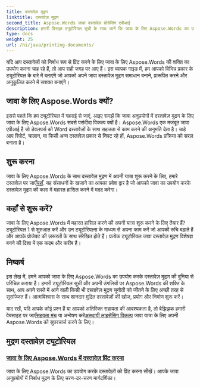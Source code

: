 ```yaml
---
title: दस्तावेज़ मुद्रण
linktitle: दस्तावेज़ मुद्रण
second_title: Aspose.Words जावा दस्तावेज़ प्रोसेसिंग एपीआई
description: हमारी विस्तृत ट्यूटोरियल सूची के साथ जानें कि जावा के लिए Aspose.Words का उपयोग करके दस्तावेज़ कैसे प्रिंट करें। अपने जावा दस्तावेज़ मुद्रण समाधान बनाना, प्रारूपित करना और अनुकूलित करना सीखें।
type: docs
weight: 25
url: /hi/java/printing-documents/
---
```


यदि आप दस्तावेज़ों को निर्बाध रूप से प्रिंट करने के लिए जावा के लिए Aspose.Words की शक्ति का उपयोग करना चाह रहे हैं, तो आप सही जगह पर आए हैं। इस व्यापक गाइड में, हम आपको विभिन्न प्रकार के ट्यूटोरियल के बारे में बताएंगे जो आपको अपने जावा दस्तावेज़ मुद्रण समाधान बनाने, प्रारूपित करने और अनुकूलित करने में सशक्त बनाएंगे। 

## जावा के लिए Aspose.Words क्यों?

इससे पहले कि हम ट्यूटोरियल में गहराई से जाएं, आइए समझें कि जावा अनुप्रयोगों में दस्तावेज़ मुद्रण के लिए जावा के लिए Aspose.Words सबसे पसंदीदा विकल्प क्यों है। Aspose.Words एक मजबूत जावा एपीआई है जो डेवलपर्स को Word दस्तावेज़ों के साथ सहजता से काम करने की अनुमति देता है। चाहे आप रिपोर्ट, चालान, या किसी अन्य दस्तावेज़ प्रकार से निपट रहे हों, Aspose.Words प्रक्रिया को सरल बनाता है।

## शुरू करना

 जावा के लिए Aspose.Words के साथ दस्तावेज़ मुद्रण में अपनी यात्रा शुरू करने के लिए, हमारे दस्तावेज़ पर जाएँ[यहाँ](https://reference.aspose.com/words/java/). यह संसाधनों के खजाने का आपका प्रवेश द्वार है जो आपको जावा का उपयोग करके दस्तावेज़ मुद्रण की कला में महारत हासिल करने में मदद करेगा।

## कहाँ से शुरू करें?

जावा के लिए Aspose.Words में महारत हासिल करने की अपनी यात्रा शुरू करने के लिए तैयार हैं? ट्यूटोरियल 1 से शुरुआत करें और उन ट्यूटोरियल्स के माध्यम से अपना काम करें जो आपकी रुचि बढ़ाते हैं और आपके प्रोजेक्ट की ज़रूरतों के साथ संरेखित होते हैं। प्रत्येक ट्यूटोरियल जावा दस्तावेज़ मुद्रण विशेषज्ञ बनने की दिशा में एक कदम और करीब है।

## निष्कर्ष

इस लेख में, हमने आपको जावा के लिए Aspose.Words का उपयोग करके दस्तावेज़ मुद्रण की दुनिया से परिचित कराया है। हमारी ट्यूटोरियल सूची और अपनी उंगलियों पर Aspose.Words की शक्ति के साथ, आप अपने रास्ते में आने वाली किसी भी दस्तावेज़ मुद्रण चुनौती को जीतने के लिए अच्छी तरह से सुसज्जित हैं। आत्मविश्वास के साथ शानदार मुद्रित दस्तावेज़ों की खोज, प्रयोग और निर्माण शुरू करें।

 याद रखें, यदि आपके कोई प्रश्न हैं या आपको अतिरिक्त सहायता की आवश्यकता है, तो बेझिझक हमारी वेबसाइट पर जाएँ[सहयता मंच](https://forum.aspose.com/) या अन्वेषण करें[अस्थायी लाइसेंसिंग विकल्प](https://purchase.aspose.com/temporary-license/) जावा यात्रा के लिए अपनी Aspose.Words को सुपरचार्ज करने के लिए।

## मुद्रण दस्तावेज़ ट्यूटोरियल
### [जावा के लिए Aspose.Words में दस्तावेज़ प्रिंट करना](./printing-documents/)
जावा के लिए Aspose.Words का उपयोग करके दस्तावेज़ों को प्रिंट करना सीखें। आपके जावा अनुप्रयोगों में निर्बाध मुद्रण के लिए चरण-दर-चरण मार्गदर्शिका।